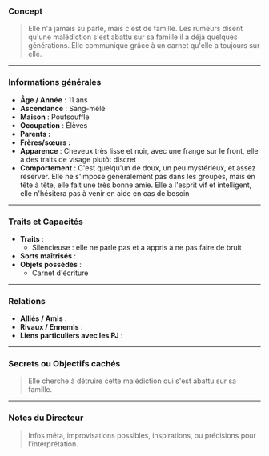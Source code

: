 ### Concept
> Elle n'a jamais su parlé, mais c'est de famille. Les rumeurs disent qu'une malédiction s'est abattu sur sa famille il a déjà quelques générations. Elle communique grâce à un carnet qu'elle a toujours sur elle.

---
### Informations générales
- **Âge / Année** : 11 ans
- **Ascendance** : Sang-mêlé
- **Maison** : Poufsouffle
- **Occupation** : Élèves
- **Parents :**
- **Frères/sœurs :**
- **Apparence** : Cheveux très lisse et noir, avec une frange sur le front, elle a des traits de visage plutôt discret
- **Comportement** : C'est quelqu'un de doux, un peu mystérieux, et assez réserver. Elle ne s'impose généralement pas dans les groupes, mais en tête à tête, elle fait une très bonne amie. Elle a l'esprit vif et intelligent, elle n'hésitera pas à venir en aide en cas de besoin
---
### Traits et Capacités
- **Traits** : 
	- Silencieuse : elle ne parle pas et a appris à ne pas faire de bruit
- **Sorts maîtrisés** : 
- **Objets possédés** : 
	- Carnet d'écriture
---

### Relations
- **Alliés / Amis** : 
- **Rivaux / Ennemis** : 
- **Liens particuliers avec les PJ** : 

---

### Secrets ou Objectifs cachés
> Elle cherche à détruire cette malédiction qui s'est abattu sur sa famille.

---

### Notes du Directeur
> Infos méta, improvisations possibles, inspirations, ou précisions pour l’interprétation.


